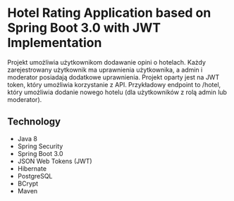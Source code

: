 # Hotel Rating Application based on Spring Boot 3.0 with JWT Implementation
Projekt umożliwia użytkownikom dodawanie opini o hotelach. 
Każdy zarejestrowany użytkownik ma uprawnienia użytkownika, a admin i moderator posiadają dodatkowe uprawnienia. Projekt oparty jest na JWT token, który umożliwia korzystanie z API. Przykładowy endpoint to /hotel, który umożliwia dodanie nowego hotelu (dla użytkowników z rolą admin lub moderator).

## Technology
- Java 8
- Spring Security
- Spring Boot 3.0
- JSON Web Tokens (JWT)
- Hibernate
- PostgreSQL
- BCrypt
- Maven
